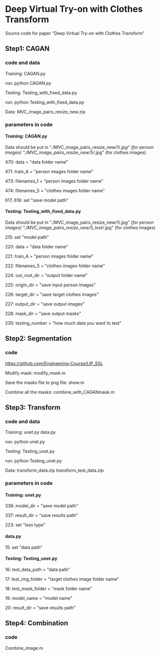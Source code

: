 # Deep Virtual Try-on with Clothes Transform
Source code for paper "Deep Virtual Try-on with Clothes Transform"

## Step1: CAGAN ##

### code and data ###
Training: CAGAN.py

run: python CAGAN.py

Testing: Testing_with_fixed_data.py

run: python Testing_with_fixed_data.py

Data: MVC_image_pairs_resize_new.zip

### parameters in code ###
#### Training: CAGAN.py

Data should be put in
"./MVC_image_pairs_resize_new/1/*.jpg" (for person images)
"./MVC_image_pairs_resize_new/5/*.jpg" (for clothes images)

470: data = "data folder name"

471: train_A = "person images folder name"

473: filenames_1 = "person images folder name"

474: filenames_5 = "clothes images folder name"

617, 618: set "save model path" 

#### Testing: Testing_with_fixed_data.py

Data should be put in
"./MVC_image_pairs_resize_new/1/*.jpg" (for person images)
"./MVC_image_pairs_resize_new/5_test/*.jpg" (for clothes images)

215: set "model path"

220: data = "data folder name"

221: train_A = "person images folder name"

222: filenames_5 = "clothes images folder name"

224: out_root_dir = "output folder name"

225: origin_dir = "save input person images"

226: target_dir = "save target clothes images"

227: output_dir = "save output images"

228: mask_dir = "save output masks"

230: testing_number = "how much data you want to test"


## Step2: Segmentation ##

### code ###
https://github.com/Engineering-Course/LIP_SSL

Modify mask: modify_mask.m

Save the masks file to png file: show.m

Combine all the masks: combine_with_CAGANmask.m


## Step3: Transform ##

### code and data ###

Training: unet.py data.py

run: python unet.py

Testing: Testing_unet.py

run: python Testing_unet.py

Data: transform_data.zip transform_test_data.zip

### parameters in code ###
#### Training: unet.py

336: model_dir = "save model path"

337: result_dir = "save results path"

223: set "loss type"

#### data.py

15: set "data path"


#### Testing: Testing_unet.py

16: test_data_path = "data path"

17: test_img_folder = "target clothes image folder name"

18: test_mask_folder = "mask folder name"

19: model_name = "model name"

20: result_dir = "save results path"


## Step4: Combination ##

### code ###
Combine_image.m
